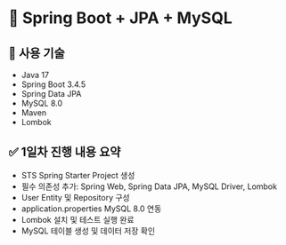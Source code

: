 # 📘 Spring Boot + JPA + MySQL 

## 🧰 사용 기술
- Java 17
- Spring Boot 3.4.5
- Spring Data JPA
- MySQL 8.0
- Maven
- Lombok

## ✅ 1일차 진행 내용 요약
- STS Spring Starter Project 생성
- 필수 의존성 추가: Spring Web, Spring Data JPA, MySQL Driver, Lombok
- User Entity 및 Repository 구성
- application.properties MySQL 8.0 연동
- Lombok 설치 및 테스트 실행 완료
- MySQL 테이블 생성 및 데이터 저장 확인